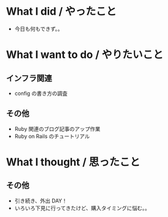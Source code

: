 # What I did / やったこと
- 今日も何もできず。。

# What I want to do / やりたいこと
## インフラ関連
- config の書き方の調査

## その他
- Ruby 関連のブログ記事のアップ作業
- Ruby on Rails のチュートリアル

# What I thought / 思ったこと
## その他
- 引き続き、外出 DAY！
- いろいろ下見に行ってきたけど、購入タイミングに悩む。。
